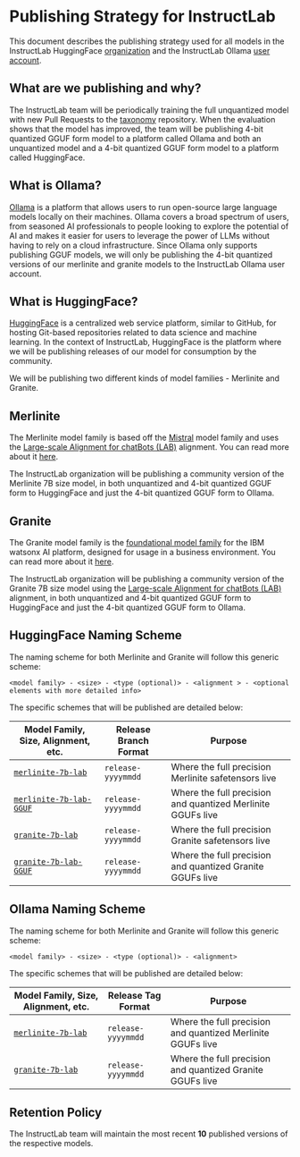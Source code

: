 # Publishing Strategy for InstructLab

This document describes the publishing strategy used for all models in the InstructLab HuggingFace [organization](https://huggingface.co/instructlab) and the InstructLab Ollama [user account](https://ollama.com/instructlab).

## What are we publishing and why?

The InstructLab team will be periodically training the full unquantized model with new Pull Requests to the [taxonomy](https://github.com/instructlab/taxonomy) repository. When the evaluation shows that the model has improved, the team will be publishing 4-bit quantized GGUF form model to a platform called Ollama and both an unquantized model and a 4-bit quantized GGUF form model to a platform called HuggingFace.

## What is Ollama?

[Ollama](https://ollama.com/) is a platform that allows users to run open-source large language models locally on their machines. Ollama covers a broad spectrum of users, from seasoned AI professionals to people looking to explore the potential of AI and makes it easier for users to leverage the power of LLMs without having to rely on a cloud infrastructure. Since Ollama only supports publishing GGUF models, we will only be publishing the 4-bit quantized versions of our merlinite and granite models to the InstructLab Ollama user account.

## What is HuggingFace?

[HuggingFace](https://huggingface.co/) is a centralized web service platform, similar to GitHub, for hosting Git-based repositories related to data science and machine learning. In the context of InstructLab, HuggingFace is the platform where we will be publishing releases of our model for consumption by the community.

We will be publishing two different kinds of model families - Merlinite and Granite.

## Merlinite

The Merlinite model family is based off the [Mistral](https://mistral.ai/) model family and uses the [Large-scale Alignment for chatBots (LAB)](https://arxiv.org/abs/2403.01081) alignment. You can read more about it [here](https://huggingface.co/instructlab/merlinite-7b-lab).

The InstructLab organization will be publishing a community version of the Merlinite 7B size model, in both unquantized and 4-bit quantized GGUF form to HuggingFace and just the 4-bit quantized GGUF form to Ollama.

## Granite

The Granite model family is the [foundational model family](https://www.ibm.com/downloads/cas/X9W4O6BM) for the IBM watsonx AI platform, designed for usage in a business environment. You can read more about it [here](https://huggingface.co/instructlab/granite-7b-lab).

The InstructLab organization will be publishing a community version of the Granite 7B size model using the [Large-scale Alignment for chatBots (LAB)](https://arxiv.org/abs/2403.01081) alignment, in both unquantized and 4-bit quantized GGUF form to HuggingFace and just the 4-bit quantized GGUF form to Ollama.

## HuggingFace Naming Scheme

The naming scheme for both Merlinite and Granite will follow this generic scheme:

`<model family> - <size> - <type (optional)> - <alignment > - <optional elements with more detailed info>`

The specific schemes that will be published are detailed below:

| Model Family, Size, Alignment, etc. | Release Branch Format | Purpose |
| --- | --- | --- |
| [`merlinite-7b-lab`](https://huggingface.co/instructlab/merlinite-7b-lab) | `release-yyyymmdd` | Where the full precision Merlinite safetensors live |
| [`merlinite-7b-lab-GGUF`](https://huggingface.co/instructlab/merlinite-7b-lab-GGUF) | `release-yyyymmdd` | Where the full precision and quantized Merlinite GGUFs live |
| [`granite-7b-lab`](https://huggingface.co/instructlab/granite-7b-lab) | `release-yyyymmdd` | Where the full precision Granite safetensors live |
| [`granite-7b-lab-GGUF`](https://huggingface.co/instructlab/granite-7b-lab-GGUF) | `release-yyyymmdd` | Where the full precision and quantized Granite GGUFs live |

## Ollama Naming Scheme

The naming scheme for both Merlinite and Granite will follow this generic scheme:

`<model family> - <size> - <type (optional)> - <alignment>`

The specific schemes that will be published are detailed below:

| Model Family, Size, Alignment, etc. | Release Tag Format | Purpose |
| --- | --- | --- |
| [`merlinite-7b-lab`](https://ollama.com/instructlab/merlinite-7b-lab) | `release-yyyymmdd` | Where the full precision and quantized Merlinite GGUFs live |
| [`granite-7b-lab`](https://ollama.com/instructlab/granite-7b-lab) | `release-yyyymmdd` | Where the full precision and quantized Granite GGUFs live |

## Retention Policy

The InstructLab team will maintain the most recent **10** published versions of the respective models.
